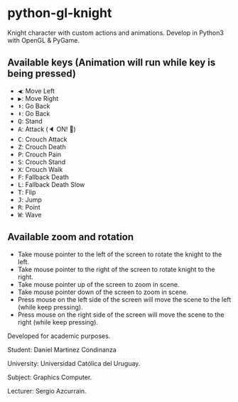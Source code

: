 # python-gl-knight

Knight character with custom actions and animations. Develop in Python3 with OpenGL &amp; PyGame.

Available keys (Animation will run while key is being pressed)
---------------------------------------------
  * <kbd>◀️</kbd>: Move Left
  * <kbd>▶️</kbd>: Move Right
  * <kbd>⬆️</kbd>: Go Back
  * <kbd>⬇️</kbd>: Go Back
  * <kbd>Q</kbd>: Stand
  * <kbd>A</kbd>: Attack (🔈 ON! 🙂)
  * <kbd>C</kbd>: Crouch Attack
  * <kbd>Z</kbd>: Crouch Death
  * <kbd>P</kbd>: Crouch Pain
  * <kbd>S</kbd>: Crouch Stand
  * <kbd>X</kbd>: Crouch Walk
  * <kbd>F</kbd>: Fallback Death
  * <kbd>L</kbd>: Fallback Death Slow
  * <kbd>T</kbd>: Flip
  * <kbd>J</kbd>: Jump
  * <kbd>R</kbd>: Point
  * <kbd>W</kbd>: Wave

Available zoom and rotation
---------------------------------------------
  * Take mouse pointer to the left of the screen to rotate the knight to the left.
  * Take mouse pointer to the right of the screen to rotate knight to the right.
  * Take mouse pointer up of the screen to zoom in scene.
  * Take mouse pointer down of the screen to zoom in scene.
  * Press mouse on the left side of the screen will move the scene to the left (while keep pressing).
  * Press mouse on the right side of the screen will move the scene to the right (while keep pressing).


Developed for academic purposes.

Student: Daniel Martinez Condinanza

University: Universidad Católica del Uruguay.

Subject: Graphics Computer.

Lecturer: Sergio Azcurrain. 

